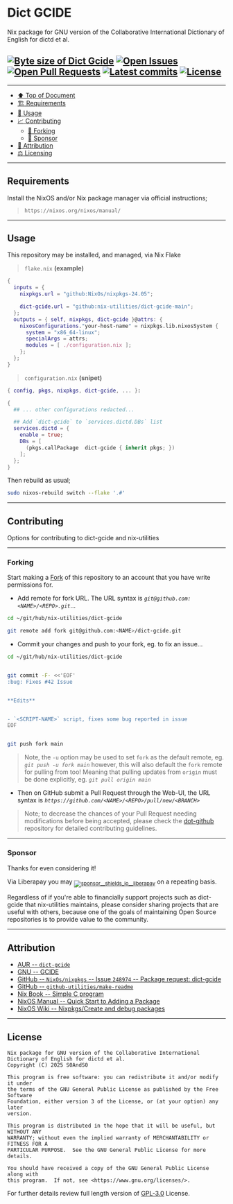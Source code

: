 # Dict GCIDE
[heading__top]:
  #dict-gcide
  "&#x2B06; Nix package for GNU version of the Collaborative International Dictionary of English for dictd et al."


Nix package for GNU version of the Collaborative International Dictionary of
English for dictd et al.

## [![Byte size of Dict Gcide][badge__main__dict_gcide__source_code]][dict_gcide__main__source_code] [![Open Issues][badge__issues__dict_gcide]][issues__dict_gcide] [![Open Pull Requests][badge__pull_requests__dict_gcide]][pull_requests__dict_gcide] [![Latest commits][badge__commits__dict_gcide__main]][commits__dict_gcide__main]  [![License][badge__license]][branch__current__license]


---


- [:arrow_up: Top of Document][heading__top]
- [:building_construction: Requirements][heading__requirements]
- [&#x1F9F0; Usage][heading__usage]
- [:chart_with_upwards_trend: Contributing][heading__contributing]
  - [:trident: Forking][heading__forking]
  - [:currency_exchange: Sponsor][heading__sponsor]
- [:card_index: Attribution][heading__attribution]
- [:balance_scale: Licensing][heading__license]


---


## Requirements
[heading__requirements]:
  #requirements
  "&#x1F3D7; Prerequisites and/or dependencies that this project needs to function properly"


Install the NixOS and/or Nix package manager via official instructions;

> `https://nixos.org/nixos/manual/`


______


## Usage
[heading__usage]:
  #usage
  "&#x1F9F0; How to utilize this repository"


This repository may be installed, and managed, via Nix Flake

> `flake.nix` **(example)**

```nix
{
  inputs = {
    nixpkgs.url = "github:NixOs/nixpkgs-24.05";

    dict-gcide.url = "github:nix-utilities/dict-gcide-main";
  };
  outputs = { self, nixpkgs, dict-gcide }@attrs: {
    nixosConfigurations."your-host-name" = nixpkgs.lib.nixosSystem {
      system = "x86_64-linux";
      specialArgs = attrs;
      modules = [ ./configuration.nix ];
    };
  };
}
```

> `configuration.nix` **(snipet)**

```nix
{ config, pkgs, nixpkgs, dict-gcide, ... }:

{
  ## ... other configurations redacted...

  ## Add `dict-gcide` to `services.dictd.DBs` list
  services.dictd = {
    enable = true;
    DBs = [
      (pkgs.callPackage  dict-gcide { inherit pkgs; })
    ];
  };
}
```

Then rebuild as usual;

```bash
sudo nixos-rebuild switch --flake '.#'
```


______


## Contributing
[heading__contributing]:
  #contributing
  "&#x1F4C8; Options for contributing to dict-gcide and nix-utilities"


Options for contributing to dict-gcide and nix-utilities


---


### Forking
[heading__forking]:
  #forking
  "&#x1F531; Tips for forking dict-gcide"


Start making a [Fork][dict_gcide__fork_it] of this repository to an account
that you have write permissions for.


- Add remote for fork URL. The URL syntax is _`git@github.com:<NAME>/<REPO>.git`_...


```Bash
cd ~/git/hub/nix-utilities/dict-gcide

git remote add fork git@github.com:<NAME>/dict-gcide.git
```


- Commit your changes and push to your fork, eg. to fix an issue...


```Bash
cd ~/git/hub/nix-utilities/dict-gcide


git commit -F- <<'EOF'
:bug: Fixes #42 Issue


**Edits**


- `<SCRIPT-NAME>` script, fixes some bug reported in issue
EOF


git push fork main
```


> Note, the `-u` option may be used to set `fork` as the default remote, eg.
> _`git push -u fork main`_ however, this will also default the `fork` remote
> for pulling from too! Meaning that pulling updates from `origin` must be done
> explicitly, eg. _`git pull origin main`_


- Then on GitHub submit a Pull Request through the Web-UI, the URL syntax is
  _`https://github.com/<NAME>/<REPO>/pull/new/<BRANCH>`_


> Note; to decrease the chances of your Pull Request needing modifications
> before being accepted, please check the
> [dot-github](https://github.com/nix-utilities/.github) repository for
> detailed contributing guidelines.


---


### Sponsor
  [heading__sponsor]:
  #sponsor
  "&#x1F4B1; Methods for financially supporting nix-utilities that maintains dict-gcide"


Thanks for even considering it!


Via Liberapay you may
<sub>[![sponsor__shields_io__liberapay]][sponsor__link__liberapay]</sub> on a
repeating basis.


Regardless of if you're able to financially support projects such as dict-gcide
that nix-utilities maintains, please consider sharing projects that are useful
with others, because one of the goals of maintaining Open Source repositories
is to provide value to the community.


______


## Attribution
[heading__attribution]:
  #attribution
  "&#x1F4C7; Resources that where helpful in building this project so far."


- [AUR -- `dict-gcide`](https://aur.archlinux.org/packages/dict-gcide)
- [GNU -- GCIDE](https://gcide.gnu.org.ua/)
- [GitHub -- `NixOs/nixpkgs` -- Issue `248974` -- Package request: dict-gcide](https://github.com/NixOs/nixpkgs/issues/248974)
- [GitHub -- `github-utilities/make-readme`](https://github.com/github-utilities/make-readme)
- [Nix Book -- Simple C program](https://book.divnix.com/ch06-01-simple-c-program.html)
- [NixOS Manual -- Quick Start to Adding a Package](https://nixos.org/manual/nixpkgs/stable/#chap-quick-start)
- [NixOS Wiki -- Nixpkgs/Create and debug packages](https://nixos.wiki/wiki/Nixpkgs/Create_and_debug_packages)


______


## License
[heading__license]:
  #license
  "&#x2696; Legal side of Open Source"


```
Nix package for GNU version of the Collaborative International Dictionary of English for dictd et al.
Copyright (C) 2025 S0AndS0

This program is free software: you can redistribute it and/or modify it under
the terms of the GNU General Public License as published by the Free Software
Foundation, either version 3 of the License, or (at your option) any later
version.

This program is distributed in the hope that it will be useful, but WITHOUT ANY
WARRANTY; without even the implied warranty of MERCHANTABILITY or FITNESS FOR A
PARTICULAR PURPOSE.  See the GNU General Public License for more details.

You should have received a copy of the GNU General Public License along with
this program.  If not, see <https://www.gnu.org/licenses/>.
```


For further details review full length version of
[GPL-3.0][branch__current__license] License.



[branch__current__license]:
  /LICENSE
  "&#x2696; Full length version of GPL-3.0 License"

[badge__license]:
  https://img.shields.io/github/license/nix-utilities/dict-gcide

[badge__commits__dict_gcide__main]:
  https://img.shields.io/github/last-commit/nix-utilities/dict-gcide/main.svg

[commits__dict_gcide__main]:
  https://github.com/nix-utilities/dict-gcide/commits/main
  "&#x1F4DD; History of changes on this branch"

[dict_gcide__community]:
  https://github.com/nix-utilities/dict-gcide/community
  "&#x1F331; Dedicated to functioning code"

[issues__dict_gcide]:
  https://github.com/nix-utilities/dict-gcide/issues
  "&#x2622; Search for and _bump_ existing issues or open new issues for project maintainer to address."

[dict_gcide__fork_it]:
  https://github.com/nix-utilities/dict-gcide/fork
  "&#x1F531; Fork it!"

[pull_requests__dict_gcide]:
  https://github.com/nix-utilities/dict-gcide/pulls
  "&#x1F3D7; Pull Request friendly, though please check the Community guidelines"

[dict_gcide__main__source_code]:
  https://github.com/nix-utilities/dict-gcide/
  "&#x2328; Project source!"

[badge__issues__dict_gcide]:
  https://img.shields.io/github/issues/nix-utilities/dict-gcide.svg

[badge__pull_requests__dict_gcide]:
  https://img.shields.io/github/issues-pr/nix-utilities/dict-gcide.svg

[badge__main__dict_gcide__source_code]:
  https://img.shields.io/github/repo-size/nix-utilities/dict-gcide

[sponsor__shields_io__liberapay]:
  https://img.shields.io/static/v1?logo=liberapay&label=Sponsor&message=nix-utilities

[sponsor__link__liberapay]:
  https://liberapay.com/nix-utilities
  "&#x1F4B1; Sponsor developments and projects that nix-utilities maintains via Liberapay"

